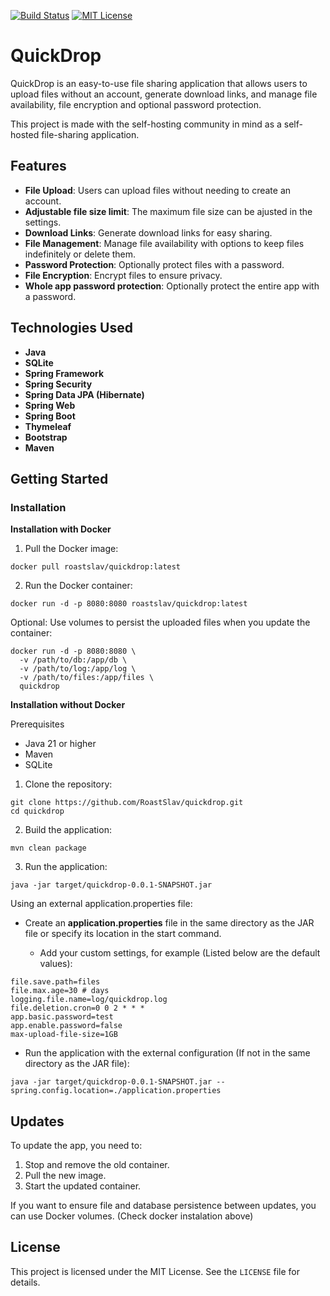 [![Build Status](https://jenkins.tyron.rocks/buildStatus/icon?job=quickdrop)](https://jenkins.tyron.rocks/job/quickdrop)
[![MIT License](https://img.shields.io/badge/License-MIT-yellow.svg)](https://opensource.org/licenses/MIT)

# QuickDrop

QuickDrop is an easy-to-use file sharing application that allows users to upload files without an account,
generate download links, and manage file availability, file encryption and optional password
protection.

This project is made with the self-hosting community in mind as a self-hosted file-sharing application.

## Features

- **File Upload**: Users can upload files without needing to create an account.
- **Adjustable file size limit**: The maximum file size can be ajusted in the settings.
- **Download Links**: Generate download links for easy sharing.
- **File Management**: Manage file availability with options to keep files indefinitely or delete them.
- **Password Protection**: Optionally protect files with a password.
- **File Encryption**: Encrypt files to ensure privacy.
- **Whole app password protection**: Optionally protect the entire app with a password.

## Technologies Used

- **Java**
- **SQLite**
- **Spring Framework**
- **Spring Security**
- **Spring Data JPA (Hibernate)**
- **Spring Web**
- **Spring Boot**
- **Thymeleaf**
- **Bootstrap**
- **Maven**

## Getting Started

### Installation

**Installation with Docker**

1. Pull the Docker image:

```
docker pull roastslav/quickdrop:latest
```

2. Run the Docker container:

```
docker run -d -p 8080:8080 roastslav/quickdrop:latest
```

Optional: Use volumes to persist the uploaded files when you update the container:

```
docker run -d -p 8080:8080 \
  -v /path/to/db:/app/db \
  -v /path/to/log:/app/log \
  -v /path/to/files:/app/files \
  quickdrop
```

**Installation without Docker**

Prerequisites

- Java 21 or higher
- Maven
- SQLite

1. Clone the repository:

```
git clone https://github.com/RoastSlav/quickdrop.git
cd quickdrop
```

2. Build the application:

```
mvn clean package
```

3. Run the application:

```
java -jar target/quickdrop-0.0.1-SNAPSHOT.jar
```

Using an external application.properties file:

- Create an **application.properties** file in the same directory as the JAR file or specify its location in the
  start command.

    - Add your custom settings, for example (Listed below are the default values):

```
file.save.path=files
file.max.age=30 # days
logging.file.name=log/quickdrop.log
file.deletion.cron=0 0 2 * * *
app.basic.password=test
app.enable.password=false
max-upload-file-size=1GB
```

- Run the application with the external configuration (If not in the same directory as the JAR file):

```
java -jar target/quickdrop-0.0.1-SNAPSHOT.jar --spring.config.location=./application.properties
```

## Updates

To update the app, you need to:

1. Stop and remove the old container.
2. Pull the new image.
3. Start the updated container.

If you want to ensure file and database persistence between updates, you can use Docker volumes. (Check docker instalation above)

## License

This project is licensed under the MIT License. See the `LICENSE` file for details.
